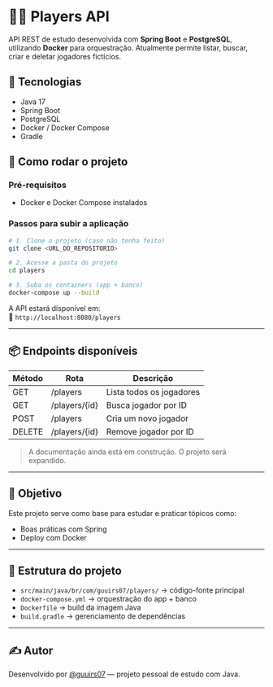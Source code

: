 # 🏃‍♂️ Players API

API REST de estudo desenvolvida com **Spring Boot** e **PostgreSQL**, utilizando **Docker** para orquestração. Atualmente permite listar, buscar, criar e deletar jogadores fictícios.

## 🧰 Tecnologias

- Java 17
- Spring Boot
- PostgreSQL
- Docker / Docker Compose
- Gradle

## 🚀 Como rodar o projeto

### Pré-requisitos

- Docker e Docker Compose instalados

### Passos para subir a aplicação

```bash
# 1. Clone o projeto (caso não tenha feito)
git clone <URL_DO_REPOSITORIO>

# 2. Acesse a pasta do projeto
cd players

# 3. Suba os containers (app + banco)
docker-compose up --build
```

A API estará disponível em:  
📍 `http://localhost:8080/players`

---

## 📦 Endpoints disponíveis

| Método | Rota             | Descrição                    |
|--------|------------------|------------------------------|
| GET    | /players         | Lista todos os jogadores     |
| GET    | /players/{id}    | Busca jogador por ID         |
| POST   | /players         | Cria um novo jogador         |
| DELETE | /players/{id}    | Remove jogador por ID        |

> A documentação ainda está em construção. O projeto será expandido.

---

## 📝 Objetivo

Este projeto serve como base para estudar e praticar tópicos como:
- Boas práticas com Spring
- Deploy com Docker

---

## 📂 Estrutura do projeto

- `src/main/java/br/com/guuirs07/players/` → código-fonte principal
- `docker-compose.yml` → orquestração do app + banco
- `Dockerfile` → build da imagem Java
- `build.gradle` → gerenciamento de dependências

---

## ✍️ Autor

Desenvolvido por [@guuirs07](https://github.com/guuirs07) — projeto pessoal de estudo com Java.